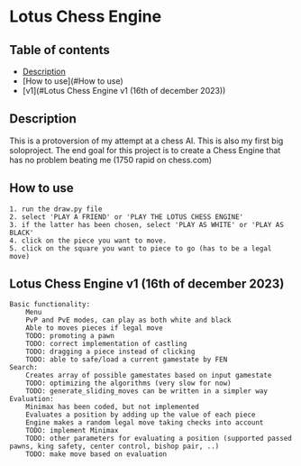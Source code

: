 # Lotus Chess Engine

## Table of contents
* [Description](#Description)
* [How to use](#How to use)
* [v1](#Lotus Chess Engine v1 (16th of december 2023))

## Description
This is a protoversion of my attempt at a chess AI.
This is also my first big soloproject.
The end goal for this project is to create a Chess Engine that has no problem beating me (1750 rapid on chess.com)

## How to use
    1. run the draw.py file
    2. select 'PLAY A FRIEND' or 'PLAY THE LOTUS CHESS ENGINE'
    3. if the latter has been chosen, select 'PLAY AS WHITE' or 'PLAY AS BLACK'
    4. click on the piece you want to move.
    5. click on the square you want to piece to go (has to be a legal move)

## Lotus Chess Engine v1 (16th of december 2023)
    Basic functionality:
        Menu
        PvP and PvE modes, can play as both white and black
        Able to moves pieces if legal move
        TODO: promoting a pawn
        TODO: correct implementation of castling
        TODO: dragging a piece instead of clicking
        TODO: able to safe/load a current gamestate by FEN
    Search:
        Creates array of possible gamestates based on input gamestate
        TODO: optimizing the algorithms (very slow for now)
        TODO: generate_sliding_moves can be written in a simpler way
    Evaluation:
        Minimax has been coded, but not implemented
        Evaluates a position by adding up the value of each piece
        Engine makes a random legal move taking checks into account
        TODO: implement Minimax
        TODO: other parameters for evaluating a position (supported passed pawns, king safety, center control, bishop pair, ..)
        TODO: make move based on evaluation
